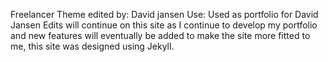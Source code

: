 Freelancer Theme
edited by: David jansen
Use: Used as portfolio for David Jansen
Edits will continue on this site as I continue to develop my portfolio and new features will eventually be added to make the site more fitted to me, this site was designed using Jekyll.
